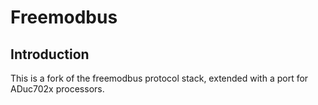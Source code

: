 # Freemodbus

## Introduction

This is a fork of the freemodbus protocol stack, extended with a port for ADuc702x processors.


